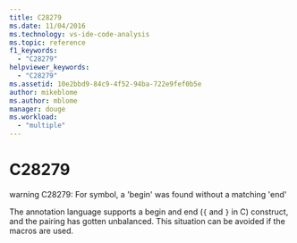 ```yaml
---
title: C28279
ms.date: 11/04/2016
ms.technology: vs-ide-code-analysis
ms.topic: reference
f1_keywords:
  - "C28279"
helpviewer_keywords:
  - "C28279"
ms.assetid: 10e2bbd9-84c9-4f52-94ba-722e9fef0b5e
author: mikeblome
ms.author: mblome
manager: douge
ms.workload:
  - "multiple"
---
```

# C28279
warning C28279: For symbol, a 'begin' was found without a matching 'end'

 The annotation language supports a begin and end (`{` and `}` in C) construct, and the pairing has gotten unbalanced. This situation can be avoided if the macros are used.